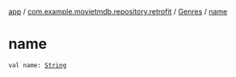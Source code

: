 [app](../../index.md) / [com.example.movietmdb.repository.retrofit](../index.md) / [Genres](index.md) / [name](./name.md)

# name

`val name: `[`String`](https://kotlinlang.org/api/latest/jvm/stdlib/kotlin/-string/index.html)